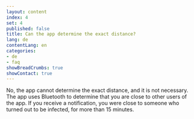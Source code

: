 ```yaml
---
layout: content
index: 4
set: 4
published: false
title: Can the app determine the exact distance?
lang: de
contentLang: en
categories:
- de
- faq
showBreadCrumbs: true
showContact: true
---
```

No, the app cannot determine the exact distance, and it is not necessary. The app uses Bluetooth to determine that you are close to other users of the app. If you receive a notification, you were close to someone who turned out to be infected, for more than 15 minutes.
